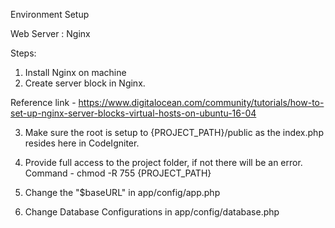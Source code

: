 Environment Setup

Web Server : Nginx

Steps:
1. Install Nginx on machine
2. Create server block in Nginx.

Reference link - https://www.digitalocean.com/community/tutorials/how-to-set-up-nginx-server-blocks-virtual-hosts-on-ubuntu-16-04

3. Make sure the root is setup to {PROJECT_PATH}/public
as the index.php resides here in CodeIgniter.

4. Provide full access to the project folder, if not there will be an error. 
Command - chmod -R 755 {PROJECT_PATH}

5. Change the "$baseURL" in app/config/app.php

6. Change Database Configurations in app/config/database.php

 
 